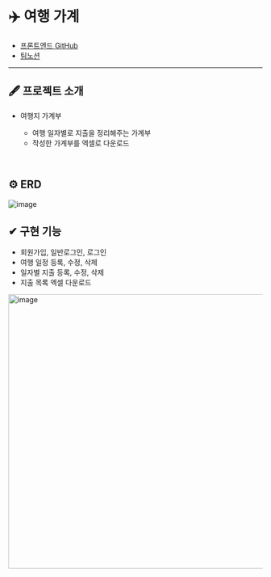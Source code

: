 
# ✈️ 여행 가계

- [프론트엔드 GitHub](https://github.com/gyoung-ha/mini_project)
- [팀노션](https://github.com/yongs7/Spring06)
---
## 🖋 프로젝트 소개
- 여행지 가계부

  - 여행 일자별로 지출을 정리해주는 가계부
  - 작성한 가계부를 엑셀로 다운로드
  
<br>


## ⚙️ ERD
![image](https://user-images.githubusercontent.com/97495661/205209360-6ba17810-903d-4de8-8ad0-df00407f76a1.png)


## ✔ 구현 기능

- 회원가입, 일반로그인, 로그인
- 여행 일정 등록, 수정, 삭제
- 일자별 지출 등록, 수정, 삭제
- 지출 목록 엑셀 다운로드
<img width="543" alt="image" src="https://user-images.githubusercontent.com/97495661/205210048-11ef7956-7796-4389-93cd-11735a1c8f2e.png">


<br>


